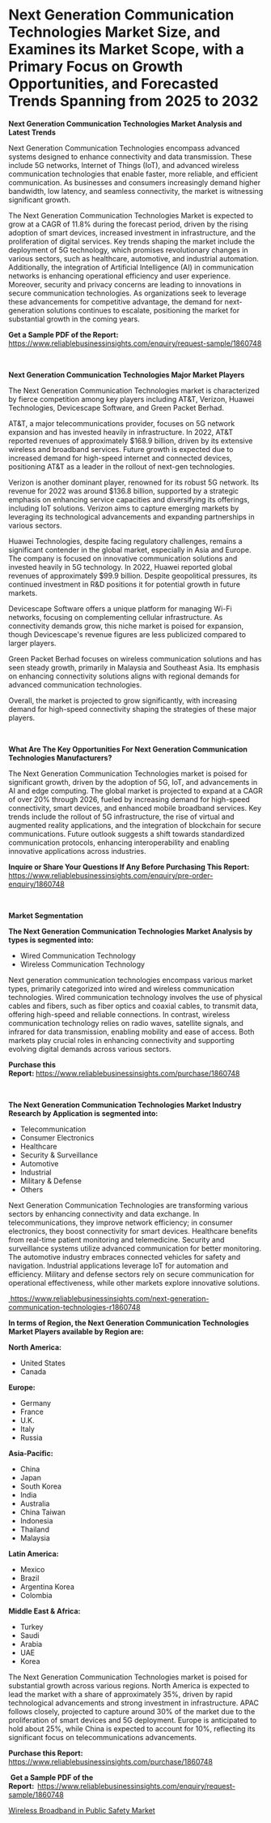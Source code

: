 <p><h1>Next Generation Communication Technologies Market Size, and Examines its Market Scope, with a Primary Focus on Growth Opportunities, and Forecasted Trends Spanning from 2025 to 2032</h1></p><p><strong>Next Generation Communication Technologies Market Analysis and Latest Trends</strong></p>
<p><p>Next Generation Communication Technologies encompass advanced systems designed to enhance connectivity and data transmission. These include 5G networks, Internet of Things (IoT), and advanced wireless communication technologies that enable faster, more reliable, and efficient communication. As businesses and consumers increasingly demand higher bandwidth, low latency, and seamless connectivity, the market is witnessing significant growth.</p><p>The Next Generation Communication Technologies Market is expected to grow at a CAGR of 11.8% during the forecast period, driven by the rising adoption of smart devices, increased investment in infrastructure, and the proliferation of digital services. Key trends shaping the market include the deployment of 5G technology, which promises revolutionary changes in various sectors, such as healthcare, automotive, and industrial automation. Additionally, the integration of Artificial Intelligence (AI) in communication networks is enhancing operational efficiency and user experience. Moreover, security and privacy concerns are leading to innovations in secure communication technologies. As organizations seek to leverage these advancements for competitive advantage, the demand for next-generation solutions continues to escalate, positioning the market for substantial growth in the coming years.</p></p>
<p><strong>Get a Sample PDF of the Report:&nbsp;</strong> <a href="https://www.reliablebusinessinsights.com/enquiry/request-sample/1860748?utm_campaign=2226&utm_medium=2&utm_source=Github&utm_content=ia&utm_term=15022025&utm_id=next-generation-communication-technologies">https://www.reliablebusinessinsights.com/enquiry/request-sample/1860748</a></p>
<p>&nbsp;</p>
<p><strong>Next Generation Communication Technologies Major Market Players</strong></p>
<p><p>The Next Generation Communication Technologies market is characterized by fierce competition among key players including AT&T, Verizon, Huawei Technologies, Devicescape Software, and Green Packet Berhad. </p><p>AT&T, a major telecommunications provider, focuses on 5G network expansion and has invested heavily in infrastructure. In 2022, AT&T reported revenues of approximately $168.9 billion, driven by its extensive wireless and broadband services. Future growth is expected due to increased demand for high-speed internet and connected devices, positioning AT&T as a leader in the rollout of next-gen technologies.</p><p>Verizon is another dominant player, renowned for its robust 5G network. Its revenue for 2022 was around $136.8 billion, supported by a strategic emphasis on enhancing service capacities and diversifying its offerings, including IoT solutions. Verizon aims to capture emerging markets by leveraging its technological advancements and expanding partnerships in various sectors.</p><p>Huawei Technologies, despite facing regulatory challenges, remains a significant contender in the global market, especially in Asia and Europe. The company is focused on innovative communication solutions and invested heavily in 5G technology. In 2022, Huawei reported global revenues of approximately $99.9 billion. Despite geopolitical pressures, its continued investment in R&D positions it for potential growth in future markets.</p><p>Devicescape Software offers a unique platform for managing Wi-Fi networks, focusing on complementing cellular infrastructure. As connectivity demands grow, this niche market is poised for expansion, though Devicescape's revenue figures are less publicized compared to larger players.</p><p>Green Packet Berhad focuses on wireless communication solutions and has seen steady growth, primarily in Malaysia and Southeast Asia. Its emphasis on enhancing connectivity solutions aligns with regional demands for advanced communication technologies.</p><p>Overall, the market is projected to grow significantly, with increasing demand for high-speed connectivity shaping the strategies of these major players.</p></p>
<p>&nbsp;</p>
<p><strong>What Are The Key Opportunities For Next Generation Communication Technologies Manufacturers?</strong></p>
<p><p>The Next Generation Communication Technologies market is poised for significant growth, driven by the adoption of 5G, IoT, and advancements in AI and edge computing. The global market is projected to expand at a CAGR of over 20% through 2026, fueled by increasing demand for high-speed connectivity, smart devices, and enhanced mobile broadband services. Key trends include the rollout of 5G infrastructure, the rise of virtual and augmented reality applications, and the integration of blockchain for secure communications. Future outlook suggests a shift towards standardized communication protocols, enhancing interoperability and enabling innovative applications across industries.</p></p>
<p><strong>Inquire or Share Your Questions If Any Before Purchasing This Report:</strong> <a href="https://www.reliablebusinessinsights.com/enquiry/pre-order-enquiry/1860748?utm_campaign=2226&utm_medium=2&utm_source=Github&utm_content=ia&utm_term=15022025&utm_id=next-generation-communication-technologies">https://www.reliablebusinessinsights.com/enquiry/pre-order-enquiry/1860748</a></p>
<p>&nbsp;</p>
<p><strong>Market Segmentation</strong></p>
<p><strong>The Next Generation Communication Technologies Market Analysis by types is segmented into:</strong></p>
<p><ul><li>Wired Communication Technology</li><li>Wireless Communication Technology</li></ul></p>
<p><p>Next generation communication technologies encompass various market types, primarily categorized into wired and wireless communication technologies. Wired communication technology involves the use of physical cables and fibers, such as fiber optics and coaxial cables, to transmit data, offering high-speed and reliable connections. In contrast, wireless communication technology relies on radio waves, satellite signals, and infrared for data transmission, enabling mobility and ease of access. Both markets play crucial roles in enhancing connectivity and supporting evolving digital demands across various sectors.</p></p>
<p><strong>Purchase this Report:&nbsp;</strong><a href="https://www.reliablebusinessinsights.com/purchase/1860748?utm_campaign=2226&utm_medium=2&utm_source=Github&utm_content=ia&utm_term=15022025&utm_id=next-generation-communication-technologies">https://www.reliablebusinessinsights.com/purchase/1860748</a></p>
<p>&nbsp;</p>
<p><strong>The Next Generation Communication Technologies Market Industry Research by Application is segmented into:</strong></p>
<p><ul><li>Telecommunication</li><li>Consumer Electronics</li><li>Healthcare</li><li>Security & Surveillance</li><li>Automotive</li><li>Industrial</li><li>Military & Defense</li><li>Others</li></ul></p>
<p><p>Next Generation Communication Technologies are transforming various sectors by enhancing connectivity and data exchange. In telecommunications, they improve network efficiency; in consumer electronics, they boost connectivity for smart devices. Healthcare benefits from real-time patient monitoring and telemedicine. Security and surveillance systems utilize advanced communication for better monitoring. The automotive industry embraces connected vehicles for safety and navigation. Industrial applications leverage IoT for automation and efficiency. Military and defense sectors rely on secure communication for operational effectiveness, while other markets explore innovative solutions.</p></p>
<p><a href="https://www.reliablebusinessinsights.com/next-generation-communication-technologies-r1860748?utm_campaign=2226&utm_medium=2&utm_source=Github&utm_content=ia&utm_term=15022025&utm_id=next-generation-communication-technologies">&nbsp;https://www.reliablebusinessinsights.com/next-generation-communication-technologies-r1860748</a></p>
<p><strong>In terms of Region, the Next Generation Communication Technologies Market Players available by Region are:</strong></p>
<p>
    <p> <strong> North America: </strong>
        <ul>
            <li>United States</li>
            <li>Canada</li>
        </ul>
        </p> 
    <p> <strong> Europe: </strong>
        <ul>
            <li>Germany</li>
            <li>France</li>
            <li>U.K.</li>
            <li>Italy</li>
            <li>Russia</li>
        </ul>
        </p> 
    <p> <strong> Asia-Pacific: </strong>
        <ul>
            <li>China</li>
            <li>Japan</li>
            <li>South Korea</li>
            <li>India</li>
            <li>Australia</li>
            <li>China Taiwan</li>
            <li>Indonesia</li>
            <li>Thailand</li>
            <li>Malaysia</li>
        </ul>
        </p> 
    <p> <strong> Latin America: </strong>
        <ul>
            <li>Mexico</li>
            <li>Brazil</li>
            <li>Argentina Korea</li>
            <li>Colombia</li>
        </ul>
        </p> 
    <p> <strong> Middle East & Africa: </strong>
        <ul>
            <li>Turkey</li>
            <li>Saudi</li>
            <li>Arabia</li>
            <li>UAE</li>
            <li>Korea</li>
        </ul>
    </p>
    </p>
<p><p>The Next Generation Communication Technologies market is poised for substantial growth across various regions. North America is expected to lead the market with a share of approximately 35%, driven by rapid technological advancements and strong investment in infrastructure. APAC follows closely, projected to capture around 30% of the market due to the proliferation of smart devices and 5G deployment. Europe is anticipated to hold about 25%, while China is expected to account for 10%, reflecting its significant focus on telecommunications advancements.</p></p>
<p><strong>Purchase this Report: </strong><a href="https://www.reliablebusinessinsights.com/purchase/1860748?utm_campaign=2226&utm_medium=2&utm_source=Github&utm_content=ia&utm_term=15022025&utm_id=next-generation-communication-technologies">https://www.reliablebusinessinsights.com/purchase/1860748</a></p>
<p>&nbsp;<strong>Get a Sample PDF of the Report:&nbsp;&nbsp;</strong><a href="https://www.reliablebusinessinsights.com/enquiry/request-sample/1860748?utm_campaign=2226&utm_medium=2&utm_source=Github&utm_content=ia&utm_term=15022025&utm_id=next-generation-communication-technologies">https://www.reliablebusinessinsights.com/enquiry/request-sample/1860748</a></p>
<p><strong></strong></p>
<p><p><a href="https://github.com/AlisaRowe24/Market-Research-Report-List-1/blob/main/wireless-broadband-in-public-safety-market.md?utm_campaign=2226&utm_medium=2&utm_source=Github&utm_content=ia&utm_term=15022025&utm_id=next-generation-communication-technologies">Wireless Broadband in Public Safety Market</a></p></p>